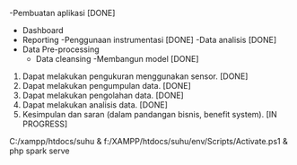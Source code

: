 -Pembuatan aplikasi [DONE]
  - Dashboard
  - Reporting
-Penggunaan instrumentasi [DONE]
-Data analisis [DONE]
  - Data Pre-processing
      - Data cleansing
-Membangun model [DONE]

1. Dapat melakukan pengukuran menggunakan sensor. [DONE]
2. Dapat melakukan pengumpulan data. [DONE]
3. Dapat melakukan pengolahan data. [DONE]
4. Dapat melakukan analisis data. [DONE]
5. Kesimpulan dan saran (dalam pandangan bisnis, benefit system). [IN PROGRESS]

C:/xampp/htdocs/suhu & f:/XAMPP/htdocs/suhu/env/Scripts/Activate.ps1 & php spark serve
